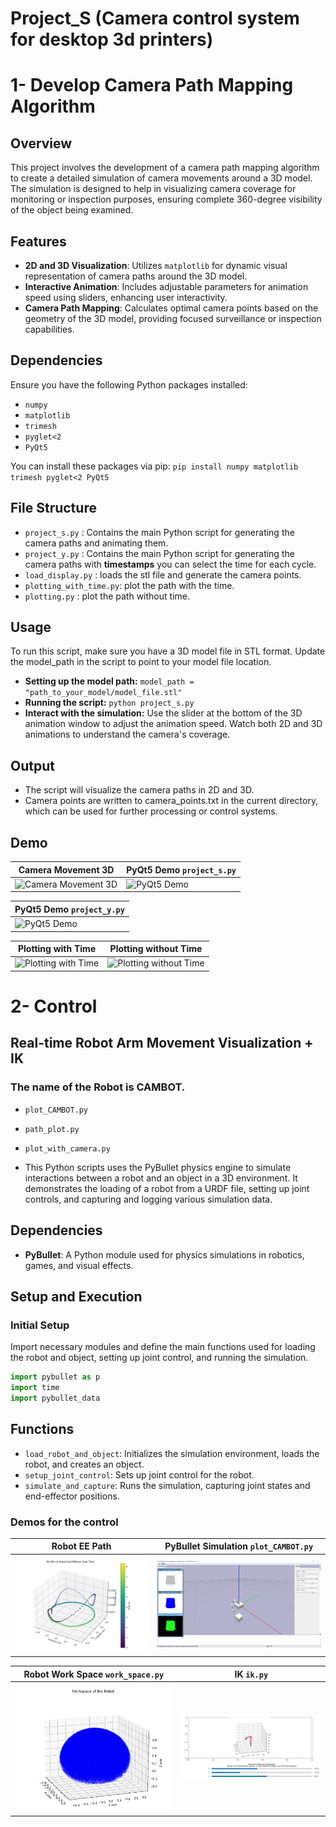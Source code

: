 # Project_S (Camera control system for desktop 3d printers)


# 1- Develop Camera Path Mapping Algorithm

## Overview
This project involves the development of a camera path mapping algorithm to create a detailed simulation of camera movements around a 3D model. The simulation is designed to help in visualizing camera coverage for monitoring or inspection purposes, ensuring complete 360-degree visibility of the object being examined.

## Features
- **2D and 3D Visualization**: Utilizes `matplotlib` for dynamic visual representation of camera paths around the 3D model.
- **Interactive Animation**: Includes adjustable parameters for animation speed using sliders, enhancing user interactivity.
- **Camera Path Mapping**: Calculates optimal camera points based on the geometry of the 3D model, providing focused surveillance or inspection capabilities.

## Dependencies
Ensure you have the following Python packages installed:
- `numpy`
- `matplotlib`
- `trimesh`
- `pyglet<2`
- `PyQt5`

You can install these packages via pip:
```pip install numpy matplotlib trimesh pyglet<2 PyQt5```

## File Structure
- `project_s.py` : Contains the main Python script for generating the camera paths and animating them.
- `project_y.py` : Contains the main Python script for generating the camera paths with **timestamps** you can select the time for each cycle.
- `load_display.py` : loads the stl file and generate the camera points.
- `plotting_with_time.py`: plot the path with the time.
- `plotting.py` : plot the path without time.


## Usage
To run this script, make sure you have a 3D model file in STL format. Update the model_path in the script to point to your model file location.
- **Setting up the model path:** `model_path = "path_to_your_model/model_file.stl"`
- **Running the script:** `python project_s.py`
- **Interact with the simulation:**
Use the slider at the bottom of the 3D animation window to adjust the animation speed.
Watch both 2D and 3D animations to understand the camera's coverage.


## Output
- The script will visualize the camera paths in 2D and 3D.
- Camera points are written to camera_points.txt in the current directory, which can be used for further processing or control systems.

## Demo 

| Camera Movement 3D | PyQt5 Demo `project_s.py` |
|--------------------|------------|
| ![Camera Movement 3D](demos/camera_movement_3d.gif) | ![PyQt5 Demo](demos/demo.JPG) |

|PyQt5 Demo `project_y.py`|
|--------------------|
| ![PyQt5 Demo](demos/demo_timing.JPG) |

| Plotting with Time | Plotting without Time |
|---------------------|-----------------------|
| ![Plotting with Time](demos/time.JPG) | ![Plotting without Time](demos/no_time.JPG) |



# 2- Control 
## Real-time Robot Arm Movement Visualization + IK

### The name of the Robot is **CAMBOT**.

- `plot_CAMBOT.py`
- `path_plot.py`
- `plot_with_camera.py`

- This Python scripts uses the PyBullet physics engine to simulate interactions between a robot and an object in a 3D environment. It demonstrates the loading of a robot from a URDF file, setting up joint controls, and capturing and logging various simulation data.

## Dependencies

- **PyBullet**: A Python module used for physics simulations in robotics, games, and visual effects.

## Setup and Execution

### Initial Setup

Import necessary modules and define the main functions used for loading the robot and object, setting up joint control, and running the simulation.

```python
import pybullet as p
import time
import pybullet_data
```
## Functions

- `load_robot_and_object`: Initializes the simulation environment, loads the robot, and creates an object.
- `setup_joint_control`: Sets up joint control for the robot.
- `simulate_and_capture`: Runs the simulation, capturing joint states and end-effector positions.


### Demos for the control 
| Robot EE Path  | PyBullet Simulation `plot_CAMBOT.py` |
|--------------------|------------|
| ![EE](https://github.com/sulimanbadour1/Project_S/blob/main/demos/ee.jpeg?raw=true) | ![PyBullet Demo](demos/control2.PNG) | 



| Robot Work Space `work_space.py` | IK  `ik.py` |
|--------------------|------------|
| ![wS](https://github.com/sulimanbadour1/Project_S/blob/main/demos/ws.jpeg) | ![Inverse Kinematics Demo](demos/control4.PNG) | 



